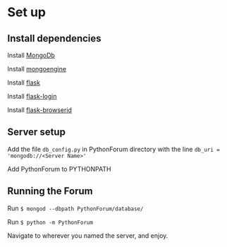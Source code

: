 # Set up

## Install dependencies

Install [MongoDb]

Install [mongoengine]

Install [flask]

Install [flask-login]

Install [flask-browserid]

## Server setup

Add the file `db_config.py` in PythonForum directory with the line
`db_uri = 'mongodb://<Server Name>'`

Add PythonForum to PYTHONPATH

## Running the Forum

Run `$ mongod --dbpath PythonForum/database/`

Run `$ python -m PythonForum`

Navigate to wherever you named the server, and enjoy.

[MongoDb]: http://www.mongodb.org/display/DOCS/Quickstart
[mongoengine]: http://mongoengine.org/#getting-started
[flask]: http://flask.pocoo.org/
[flask-login]: https://github.com/maxcountryman/flask-login#installation
[flask-browserid]: https://github.com/garbados/flask-browserid#installation
